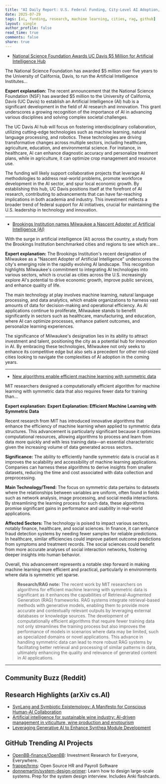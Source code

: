 ```yaml
---
title: "AI Daily Report: U.S. Federal Funding, City-Level AI Adoption, and Efficient ML Algorithms (2025-07-29)"
date: 2025-07-29
tags: [ai, funding, research, machine learning, cities, rag, github]
layout: single
author_profile: false
read_time: true
comments: false
share: true
---
```


- [National Science Foundation Awards UC Davis $5 Million for Artificial Intelligence Hub](https://www.ucdavis.edu/news/national-science-foundation-awards-uc-davis-5-million-artificial-intelligence-hub)

The National Science Foundation has awarded $5 million over five years to the University of California, Davis, to run the Artificial Intelligence Institutes...

**Expert explanation:**
The recent announcement that the National Science Foundation (NSF) has awarded $5 million to the University of California, Davis (UC Davis) to establish an Artificial Intelligence (AI) hub is a significant development in the field of AI research and innovation. This grant underscores a growing recognition of the importance of AI in advancing various disciplines and solving complex societal challenges.

The UC Davis AI hub will focus on fostering interdisciplinary collaboration, utilizing cutting-edge technologies such as machine learning, natural language processing, and robotics. These technologies are driving transformative changes across multiple sectors, including healthcare, agriculture, education, and environmental science. For instance, in healthcare, AI can enhance diagnostic accuracy and personalize treatment plans, while in agriculture, it can optimize crop management and resource use.

The funding will likely support collaborative projects that leverage AI methodologies to address real-world problems, promote workforce development in the AI sector, and spur local economic growth. By establishing this hub, UC Davis positions itself at the forefront of AI research, contributing to advancements that can have far-reaching implications in both academia and industry. This investment reflects a broader trend of federal support for AI initiatives, crucial for maintaining the U.S. leadership in technology and innovation.

---
- [Brookings Institution names Milwaukee a Nascent Adopter of Artificial Intelligence (AI)](https://www.msoe.edu/about-msoe/news/details/brookings-institution-names-milwaukee-a-nascent-adopter-of-artificial-intelligence-ai)

With the surge in artificial intelligence (AI) across the country, a study from the Brookings Institution benchmarked cities and regions to see which are...

**Expert explanation:**
The Brookings Institution's recent designation of Milwaukee as a "Nascent Adopter of Artificial Intelligence" underscores the city's emerging role in the rapidly evolving AI landscape. This recognition highlights Milwaukee's commitment to integrating AI technologies into various sectors, which is crucial as cities across the U.S. increasingly explore AI's potential to drive economic growth, improve public services, and enhance quality of life.

The main technology at play involves machine learning, natural language processing, and data analytics, which enable organizations to harness vast amounts of data for decision-making and operational efficiency. As AI applications continue to proliferate, Milwaukee stands to benefit significantly in sectors such as healthcare, manufacturing, and education, where AI can optimize processes, enhance patient outcomes, and personalize learning experiences.

The significance of Milwaukee's designation lies in its ability to attract investment and talent, positioning the city as a potential hub for innovation in AI. By embracing these technologies, Milwaukee not only seeks to enhance its competitive edge but also sets a precedent for other mid-sized cities looking to navigate the complexities of AI adoption in the coming years.

---
- [New algorithms enable efficient machine learning with symmetric data](https://news.mit.edu/2025/new-algorithms-enable-efficient-machine-learning-with-symmetric-data-0729)

MIT researchers designed a computationally efficient algorithm for machine learning with symmetric data that also requires fewer data for training than...

**Expert explanation:**
**Expert Explanation: Efficient Machine Learning with Symmetric Data**

Recent research from MIT has introduced innovative algorithms that enhance the efficiency of machine learning when applied to symmetric data structures. This advancement is particularly significant because it optimizes computational resources, allowing algorithms to process and learn from data more quickly and with less training data—an essential characteristic given the increasing volume of data generated across sectors.

**Significance:** The ability to efficiently handle symmetric data is crucial as it improves the scalability and accessibility of machine learning applications. Companies can harness these algorithms to derive insights from smaller datasets, reducing the time and cost associated with data collection and preprocessing.

**Main Technology/Trend:** The focus on symmetric data pertains to datasets where the relationships between variables are uniform, often found in fields such as network analysis, image processing, and social media interactions. By streamlining the learning process for such data, these algorithms promise significant gains in performance and usability in real-world applications.

**Affected Sectors:** The technology is poised to impact various sectors, notably finance, healthcare, and social sciences. In finance, it can enhance fraud detection systems by needing fewer samples for reliable predictions. In healthcare, similar efficiencies could improve patient outcome predictions from symptoms and treatment records. The social sciences could benefit from more accurate analyses of social interaction networks, fostering deeper insights into human behavior.

Overall, this advancement represents a notable step forward in making machine learning more efficient and practical, particularly in environments where data is symmetric yet sparse.

> **Research/RAG note:**
> The recent work by MIT researchers on algorithms for efficient machine learning with symmetric data is significant as it enhances the capabilities of Retrieval-Augmented Generation (RAG) frameworks. RAG systems integrate retrieval-based methods with generative models, enabling them to provide more accurate and contextually relevant outputs by leveraging external databases or knowledge sources. The development of computationally efficient algorithms that require fewer training data not only streamlines the training process but also improves the performance of models in scenarios where data may be limited, such as specialized domains or novel applications. This advance in handling symmetric data can lead to more robust RAG systems by facilitating better retrieval and processing of similar patterns in data, ultimately enhancing the quality and relevance of generated content in AI applications.

---

## Community Buzz (Reddit)


## Research Highlights (arXiv cs.AI)
- [SynLang and Symbiotic Epistemology: A Manifesto for Conscious Human-AI Collaboration](https://arxiv.org/abs/2507.21067)
- [Artificial intelligence for sustainable wine industry: AI-driven management in viticulture, wine production and enotourism](https://arxiv.org/abs/2507.21098)
- [Leveraging Generative AI to Enhance Synthea Module Development](https://arxiv.org/abs/2507.21123)

## GitHub Trending AI Projects
- [OpenBB-finance/OpenBB](OpenBB-finance/OpenBB): Investment Research for Everyone, Everywhere.
- [frappe/hrms](frappe/hrms): Open Source HR and Payroll Software
- [donnemartin/system-design-primer](donnemartin/system-design-primer): Learn how to design large-scale systems. Prep for the system design interview. Includes Anki flashcards.
